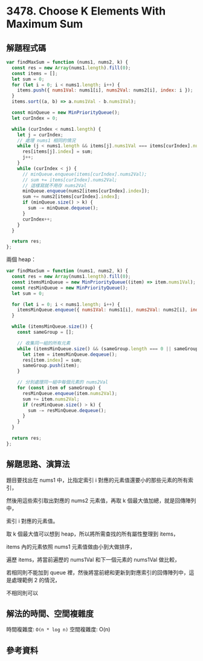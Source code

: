 # 3478. Choose K Elements With Maximum Sum

## 解題程式碼

```javascript
var findMaxSum = function (nums1, nums2, k) {
  const res = new Array(nums1.length).fill(0);
  const items = [];
  let sum = 0;
  for (let i = 0; i < nums1.length; i++) {
    items.push({ nums1Val: nums1[i], nums2Val: nums2[i], index: i });
  }
  items.sort((a, b) => a.nums1Val - b.nums1Val);

  const minQueue = new MinPriorityQueue();
  let curIndex = 0;

  while (curIndex < nums1.length) {
    let j = curIndex;
    // 處理 nums1 相同的情況
    while (j < nums1.length && items[j].nums1Val === items[curIndex].nums1Val) {
      res[items[j].index] = sum;
      j++;
    }
    while (curIndex < j) {
      // minQueue.enqueue(items[curIndex].nums2Val);
      // sum += items[curIndex].nums2Val;
      // 這樣寫就不用存 nums2Val
      minQueue.enqueue(nums2[items[curIndex].index]);
      sum += nums2[items[curIndex].index];
      if (minQueue.size() > k) {
        sum -= minQueue.dequeue();
      }
      curIndex++;
    }
  }

  return res;
};
```

兩個 heap：

```javascript
var findMaxSum = function (nums1, nums2, k) {
  const res = new Array(nums1.length).fill(0);
  const itemsMinQueue = new MinPriorityQueue((item) => item.nums1Val);
  const resMinQueue = new MinPriorityQueue();
  let sum = 0;

  for (let i = 0; i < nums1.length; i++) {
    itemsMinQueue.enqueue({ nums1Val: nums1[i], nums2Val: nums2[i], index: i });
  }

  while (itemsMinQueue.size()) {
    const sameGroup = [];

    // 收集同一組的所有元素
    while (itemsMinQueue.size() && (sameGroup.length === 0 || sameGroup[0].nums1Val === itemsMinQueue.front().nums1Val)) {
      let item = itemsMinQueue.dequeue();
      res[item.index] = sum;
      sameGroup.push(item);
    }

    // 分別處理同一組中每個元素的 nums2Val
    for (const item of sameGroup) {
      resMinQueue.enqueue(item.nums2Val);
      sum += item.nums2Val;
      if (resMinQueue.size() > k) {
        sum -= resMinQueue.dequeue();
      }
    }
  }

  return res;
};
```

## 解題思路、演算法

題目要找出在 nums1 中，比指定索引 i 對應的元素值還要小的那些元素的所有索引，

然後用這些索引取出對應的 nums2 元素值，再取 k 個最大值加總，就是回傳陣列中，

索引 i 對應的元素值。

取 k 個最大值可以想到 heap，所以將所需查找的所有屬性整理到 items，

items 內的元素依照 nums1 元素值做由小到大做排序，

遍歷 items，將當前遍歷的 nums1Val 和下一個元素的 nums1Val 做比較，

若相同則不能加到 queue 裡，然後將當前總和更新到對應索引的回傳陣列中，這是處理範例 2 的情況，

不相同則可以

## 解法的時間、空間複雜度

時間複雜度: `O(n * log n)`
空間複雜度: O(n)

## 參考資料
